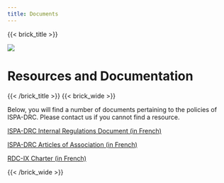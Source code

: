 ```yaml
---
title: Documents
---
```

{{< brick_title >}}

![](/uploads/photos/bricks.png)

# Resources and Documentation

{{< /brick_title >}}
{{< brick_wide >}}

Below, you will find a number of documents pertaining to the policies of ISPA-DRC.
Please contact us if you cannot find a resource.

<a class="has_icon" href=http://localhost:1313/uploads/documents/ISPADRC_Internal_Regulations_Document.pdf>ISPA-DRC Internal Regulations Document (in French)</a>

<a class="has_icon" href=http://localhost:1313/uploads/documents/STATUTS.pdf>ISPA-DRC Articles of Association (in French)</a>

<a class="has_icon" href=http://localhost:1313/uploads/documents/ISPADRC_Internal_Regulations_Document.pdf>RDC-IX Charter (in French)</a>

<!-- ![ISPA-DRC International Regulations Document]<uploads/documents/ISPADRC_International_Regulations_Document.pdf> -->
<!-- ![ISPA-DRC Articles of Association] <uploads/documents/ISPADRC_Articles_of_Association.pdf> -->
<!-- ![ISPA-DRC Articles of Association] <uploads/documents/CHARTE.RDC-IX.pdf> -->

{{< /brick_wide >}}